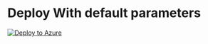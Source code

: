 # Deploy With default parameters

[![Deploy to Azure](https://aka.ms/deploytoazurebutton)](https://portal.azure.com/#create/Microsoft.Template/uri/https%3A%2F%2Fraw.githubusercontent.com%2FLeonidChetverikov%2Fazurebootcamp1104%2Fmain%2FazureRM%2Fdemo-arm-deploy.json)
